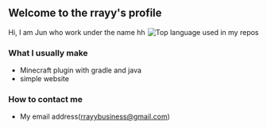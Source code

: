 ## Welcome to the rrayy's profile
<img align="right" src="https://github-readme-stats.vercel.app/api/top-langs/?username=rrayy-25809&layout=compact&hide_title=1&card_width=300" alt="Top language used in my repos"/>
Hi, I am Jun who work under the name hh


### What I usually make
- Minecraft plugin with gradle and java
- simple website 

### How to contact me
- My email address(rrayybusiness@gmail.com)
